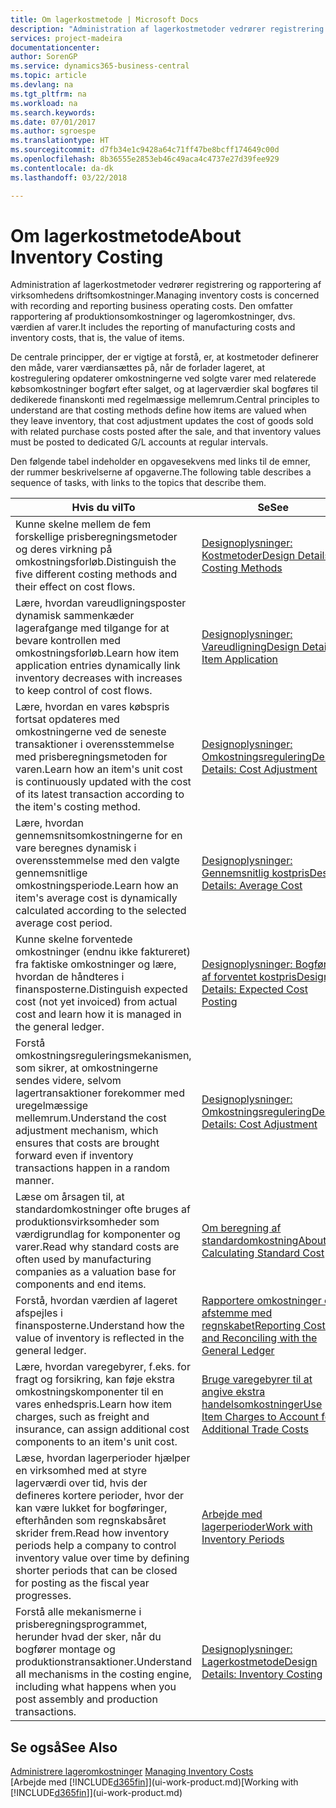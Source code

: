 ```yaml
---
title: Om lagerkostmetode | Microsoft Docs
description: "Administration af lagerkostmetoder vedrører registrering og rapportering af virksomhedens driftsomkostninger. Den omfatter rapportering af produktionsomkostninger og lageromkostninger, dvs. værdien af varer."
services: project-madeira
documentationcenter: 
author: SorenGP
ms.service: dynamics365-business-central
ms.topic: article
ms.devlang: na
ms.tgt_pltfrm: na
ms.workload: na
ms.search.keywords: 
ms.date: 07/01/2017
ms.author: sgroespe
ms.translationtype: HT
ms.sourcegitcommit: d7fb34e1c9428a64c71ff47be8bcff174649c00d
ms.openlocfilehash: 8b36555e2853eb46c49aca4c4737e27d39fee929
ms.contentlocale: da-dk
ms.lasthandoff: 03/22/2018

---
```

# <a name="about-inventory-costing"></a><span data-ttu-id="fc273-104">Om lagerkostmetode</span><span class="sxs-lookup"><span data-stu-id="fc273-104">About Inventory Costing</span></span>
<span data-ttu-id="fc273-105">Administration af lagerkostmetoder vedrører registrering og rapportering af virksomhedens driftsomkostninger.</span><span class="sxs-lookup"><span data-stu-id="fc273-105">Managing inventory costs is concerned with recording and reporting business operating costs.</span></span> <span data-ttu-id="fc273-106">Den omfatter rapportering af produktionsomkostninger og lageromkostninger, dvs. værdien af varer.</span><span class="sxs-lookup"><span data-stu-id="fc273-106">It includes the reporting of manufacturing costs and inventory costs, that is, the value of items.</span></span>  

 <span data-ttu-id="fc273-107">De centrale principper, der er vigtige at forstå, er, at kostmetoder definerer den måde, varer værdiansættes på, når de forlader lageret, at kostregulering opdaterer omkostningerne ved solgte varer med relaterede købsomkostninger bogført efter salget, og at lagerværdier skal bogføres til dedikerede finanskonti med regelmæssige mellemrum.</span><span class="sxs-lookup"><span data-stu-id="fc273-107">Central principles to understand are that costing methods define how items are valued when they leave inventory, that cost adjustment updates the cost of goods sold with related purchase costs posted after the sale, and that inventory values must be posted to dedicated G/L accounts at regular intervals.</span></span>  

 <span data-ttu-id="fc273-108">Den følgende tabel indeholder en opgavesekvens med links til de emner, der rummer beskrivelserne af opgaverne.</span><span class="sxs-lookup"><span data-stu-id="fc273-108">The following table describes a sequence of tasks, with links to the topics that describe them.</span></span>   

|<span data-ttu-id="fc273-109">**Hvis du vil**</span><span class="sxs-lookup"><span data-stu-id="fc273-109">**To**</span></span>|<span data-ttu-id="fc273-110">**Se**</span><span class="sxs-lookup"><span data-stu-id="fc273-110">**See**</span></span>|  
|------------|-------------|  
|<span data-ttu-id="fc273-111">Kunne skelne mellem de fem forskellige prisberegningsmetoder og deres virkning på omkostningsforløb.</span><span class="sxs-lookup"><span data-stu-id="fc273-111">Distinguish the five different costing methods and their effect on cost flows.</span></span>|[<span data-ttu-id="fc273-112">Designoplysninger: Kostmetoder</span><span class="sxs-lookup"><span data-stu-id="fc273-112">Design Details: Costing Methods</span></span>](design-details-costing-methods.md)|  
|<span data-ttu-id="fc273-113">Lære, hvordan vareudligningsposter dynamisk sammenkæder lagerafgange med tilgange for at bevare kontrollen med omkostningsforløb.</span><span class="sxs-lookup"><span data-stu-id="fc273-113">Learn how item application entries dynamically link inventory decreases with increases to keep control of cost flows.</span></span>|[<span data-ttu-id="fc273-114">Designoplysninger: Vareudligning</span><span class="sxs-lookup"><span data-stu-id="fc273-114">Design Details: Item Application</span></span>](design-details-item-application.md)|  
|<span data-ttu-id="fc273-115">Lære, hvordan en vares købspris fortsat opdateres med omkostningerne ved de seneste transaktioner i overensstemmelse med prisberegningsmetoden for varen.</span><span class="sxs-lookup"><span data-stu-id="fc273-115">Learn how an item's unit cost is continuously updated with the cost of its latest transaction according to the item's costing method.</span></span>|[<span data-ttu-id="fc273-116">Designoplysninger: Omkostningsregulering</span><span class="sxs-lookup"><span data-stu-id="fc273-116">Design Details: Cost Adjustment</span></span>](design-details-cost-adjustment.md)|  
|<span data-ttu-id="fc273-117">Lære, hvordan gennemsnitsomkostningerne for en vare beregnes dynamisk i overensstemmelse med den valgte gennemsnitlige omkostningsperiode.</span><span class="sxs-lookup"><span data-stu-id="fc273-117">Learn how an item's average cost is dynamically calculated according to the selected average cost period.</span></span>|[<span data-ttu-id="fc273-118">Designoplysninger: Gennemsnitlig kostpris</span><span class="sxs-lookup"><span data-stu-id="fc273-118">Design Details: Average Cost</span></span>](design-details-average-cost.md)|  
|<span data-ttu-id="fc273-119">Kunne skelne forventede omkostninger (endnu ikke faktureret) fra faktiske omkostninger og lære, hvordan de håndteres i finansposterne.</span><span class="sxs-lookup"><span data-stu-id="fc273-119">Distinguish expected cost (not yet invoiced) from actual cost and learn how it is managed in the general ledger.</span></span>|[<span data-ttu-id="fc273-120">Designoplysninger: Bogføring af forventet kostpris</span><span class="sxs-lookup"><span data-stu-id="fc273-120">Design Details: Expected Cost Posting</span></span>](design-details-expected-cost-posting.md)|  
|<span data-ttu-id="fc273-121">Forstå omkostningsreguleringsmekanismen, som sikrer, at omkostningerne sendes videre, selvom lagertransaktioner forekommer med uregelmæssige mellemrum.</span><span class="sxs-lookup"><span data-stu-id="fc273-121">Understand the cost adjustment mechanism, which ensures that costs are brought forward even if inventory transactions happen in a random manner.</span></span>|[<span data-ttu-id="fc273-122">Designoplysninger: Omkostningsregulering</span><span class="sxs-lookup"><span data-stu-id="fc273-122">Design Details: Cost Adjustment</span></span>](design-details-cost-adjustment.md)|  
|<span data-ttu-id="fc273-123">Læse om årsagen til, at standardomkostninger ofte bruges af produktionsvirksomheder som værdigrundlag for komponenter og varer.</span><span class="sxs-lookup"><span data-stu-id="fc273-123">Read why standard costs are often used by manufacturing companies as a valuation base for components and end items.</span></span>|[<span data-ttu-id="fc273-124">Om beregning af standardomkostning</span><span class="sxs-lookup"><span data-stu-id="fc273-124">About Calculating Standard Cost</span></span>](finance-about-calculating-standard-cost.md)|  
|<span data-ttu-id="fc273-125">Forstå, hvordan værdien af lageret afspejles i finansposterne.</span><span class="sxs-lookup"><span data-stu-id="fc273-125">Understand how the value of inventory is reflected in the general ledger.</span></span>|[<span data-ttu-id="fc273-126">Rapportere omkostninger og afstemme med regnskabet</span><span class="sxs-lookup"><span data-stu-id="fc273-126">Reporting Costs and Reconciling with the General Ledger</span></span>](finance-report-costs-and-reconcile-with-the-general-ledger.md)|  
|<span data-ttu-id="fc273-127">Lære, hvordan varegebyrer, f.eks. for fragt og forsikring, kan føje ekstra omkostningskomponenter til en vares enhedspris.</span><span class="sxs-lookup"><span data-stu-id="fc273-127">Learn how item charges, such as freight and insurance, can assign additional cost components to an item's unit cost.</span></span>|[<span data-ttu-id="fc273-128">Bruge varegebyrer til at angive ekstra handelsomkostninger</span><span class="sxs-lookup"><span data-stu-id="fc273-128">Use Item Charges to Account for Additional Trade Costs</span></span>](payables-how-assign-item-charges.md)|  
|<span data-ttu-id="fc273-129">Læse, hvordan lagerperioder hjælper en virksomhed med at styre lagerværdi over tid, hvis der defineres kortere perioder, hvor der kan være lukket for bogføringer, efterhånden som regnskabsåret skrider frem.</span><span class="sxs-lookup"><span data-stu-id="fc273-129">Read how inventory periods help a company to control inventory value over time by defining shorter periods that can be closed for posting as the fiscal year progresses.</span></span>|[<span data-ttu-id="fc273-130">Arbejde med lagerperioder</span><span class="sxs-lookup"><span data-stu-id="fc273-130">Work with Inventory Periods</span></span>](finance-how-to-work-with-inventory-periods.md)|  
|<span data-ttu-id="fc273-131">Forstå alle mekanismerne i prisberegningsprogrammet, herunder hvad der sker, når du bogfører montage og produktionstransaktioner.</span><span class="sxs-lookup"><span data-stu-id="fc273-131">Understand all mechanisms in the costing engine, including what happens when you post assembly and production transactions.</span></span>|[<span data-ttu-id="fc273-132">Designoplysninger: Lagerkostmetode</span><span class="sxs-lookup"><span data-stu-id="fc273-132">Design Details: Inventory Costing</span></span>](design-details-inventory-costing.md)|

## <a name="see-also"></a><span data-ttu-id="fc273-133">Se også</span><span class="sxs-lookup"><span data-stu-id="fc273-133">See Also</span></span>
<span data-ttu-id="fc273-134">[Administrere lageromkostninger](finance-manage-inventory-costs.md)  </span><span class="sxs-lookup"><span data-stu-id="fc273-134">[Managing Inventory Costs](finance-manage-inventory-costs.md)  </span></span>  
<span data-ttu-id="fc273-135">[Arbejde med [!INCLUDE[d365fin](includes/d365fin_md.md)]](ui-work-product.md)</span><span class="sxs-lookup"><span data-stu-id="fc273-135">[Working with [!INCLUDE[d365fin](includes/d365fin_md.md)]](ui-work-product.md)</span></span>

